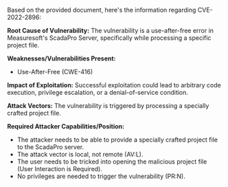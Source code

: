 Based on the provided document, here's the information regarding CVE-2022-2896:

**Root Cause of Vulnerability:**
The vulnerability is a use-after-free error in Measuresoft's ScadaPro Server, specifically while processing a specific project file.

**Weaknesses/Vulnerabilities Present:**
- Use-After-Free (CWE-416)

**Impact of Exploitation:**
Successful exploitation could lead to arbitrary code execution, privilege escalation, or a denial-of-service condition.

**Attack Vectors:**
The vulnerability is triggered by processing a specially crafted project file.

**Required Attacker Capabilities/Position:**
- The attacker needs to be able to provide a specially crafted project file to the ScadaPro server.
- The attack vector is local, not remote (AV:L).
- The user needs to be tricked into opening the malicious project file (User Interaction is Required).
- No privileges are needed to trigger the vulnerability (PR:N).